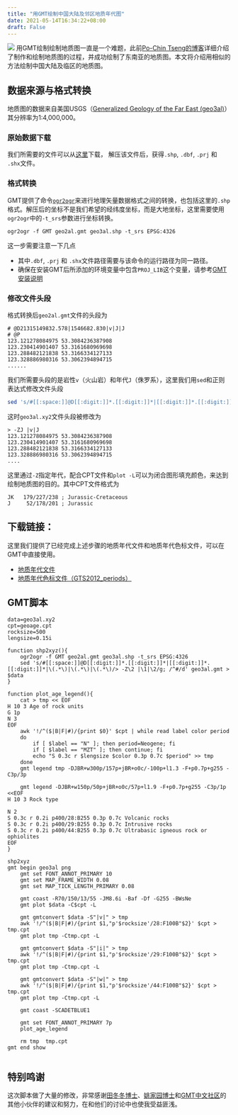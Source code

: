 ```yaml
---
title: "用GMT绘制中国大陆及邻区地质年代图"
date: 2021-05-14T16:34:22+08:00
draft: False
---
```


![](/img/gmt-map/geo3al.png)
用GMT绘制绘制地质图一直是一个难题，此前[Po-Chin Tseng的博客](https://jimmytseng79.github.io/GMT5_tutorials/geology_map.html)详细介绍了制作和绘制地质图的过程，并成功绘制了东南亚的地质图。本文将介绍用相似的方法绘制中国大陆及临区的地质图。

<!--more-->
## 数据来源与格式转换
地质图的数据来自美国USGS（[Generalized Geology of the Far East (geo3al)](https://catalog.data.gov/dataset/generalized-geology-of-the-far-east-geo3al)）其分辨率为1:4,000,000。

### 原始数据下载
我们所需要的文件可以从[这里](https://certmapper.cr.usgs.gov/data/we/ofr97470f/spatial/shape/geo3al.zip)下载，
解压该文件后，获得`.shp`, `.dbf`, `.prj` 和 `.shx`文件。

### 格式转换
GMT提供了命令[`ogr2ogr`](https://docs.gmt-china.org/latest/table/ogr2ogr/)来进行地理矢量数据格式之间的转换，也包括这里的`.shp`格式。解压后的坐标不是我们希望的经纬度坐标，而是大地坐标，这里需要使用`ogr2ogr`中的`-t_srs`参数进行坐标转换。

```
ogr2ogr -f GMT geo2al.gmt geo3al.shp -t_srs EPSG:4326
```

这一步需要注意一下几点

- 其中`.dbf`, `.prj` 和 `.shx`文件路径需要与该命令的运行路径为同一路径。
- 确保在安装GMT后所添加的环境变量中包含`PROJ_LIB`这个变量，请参考[GMT安装说明](https://docs.gmt-china.org/latest/install/macOS/#gmt)

### 修改文件头段
格式转换后`geo2al.gmt`文件的头段为
```
# @D21315149832.578|1546682.830|v|J|J
# @P
123.121278084975 53.3084236387908
123.230414901407 53.3161680969698
123.288482121838 53.3166334127133
123.328886980316 53.3062394894715
......
```
我们所需要头段的是岩性`v`（火山岩）和年代`J`（侏罗系），这里我们用`sed`和正则表达式修改文件头段
```bash
sed 's/#[[:space:]]@D[[:digit:]]*.[[:digit:]]*|[[:digit:]]*.[[:digit:]]*|\(.*\)|\(.*\)|\(.*\)/> -Z\2 |\1|\2/g; /^#/d' geo3al.gmt > geo3al.xy2
```
这时`geo3al.xy2`文件头段被修改为
```
> -ZJ |v|J
123.121278084975 53.3084236387908
123.230414901407 53.3161680969698
123.288482121838 53.3166334127133
123.328886980316 53.3062394894715
....
```
这里通过`-Z`指定年代，配合CPT文件和`plot -L`可以为闭合图形填充颜色，来达到绘制地质图的目的。其中CPT文件格式为
```
JK   179/227/238 ; Jurassic-Cretaceous
J     52/178/201 ; Jurassic
```

## 下载链接：
这里我们提供了已经完成上述步骤的地质年代文件和地质年代色标文件，可以在GMT中直接使用。

- [地质年代文件](/source/geo3al.xy2)
- [地质年代色标文件（GTS2012_periods）](/source/geoage.cpt)

## GMT脚本
```shell
data=geo3al.xy2
cpt=geoage.cpt
rocksize=500
lengsize=0.15i

function shp2xyz(){
    ogr2ogr -f GMT geo2al.gmt geo3al.shp -t_srs EPSG:4326
    sed 's/#[[:space:]]@D[[:digit:]]*.[[:digit:]]*|[[:digit:]]*.[[:digit:]]*|\(.*\)|\(.*\)|\(.*\)/> -Z\2 |\1|\2/g; /^#/d' geo3al.gmt > $data
}

function plot_age_legend(){
    cat > tmp << EOF
H 10 3 Age of rock units
G 1p
N 3
EOF
    awk '!/^($|B|F|#)/{print $0}' $cpt | while read label color period
    do
        if [ $label == "N" ]; then period=Neogene; fi
        if [ $label == "MZT" ]; then continue; fi
        echo "S 0.3c r $lengsize $color 0.3p 0.7c $period" >> tmp
    done
    gmt legend tmp -DJBR+w300p/157p+jBR+o0c/-100p+l1.3 -F+p0.7p+g255 -C3p/3p

    gmt legend -DJBR+w150p/50p+jBR+o0c/57p+l1.9 -F+p0.7p+g255 -C3p/1p <<EOF
H 10 3 Rock type

N 2
S 0.3c r 0.2i p400/28:B255 0.3p 0.7c Volcanic rocks
S 0.3c r 0.2i p400/29:B255 0.3p 0.7c Intrusive rocks
S 0.3c r 0.2i p400/44:B255 0.3p 0.7c Ultrabasic igneous rock or ophiolites 
EOF
}

shp2xyz
gmt begin geo3al png
    gmt set FONT_ANNOT_PRIMARY 10
    gmt set MAP_FRAME_WIDTH 0.08
    gmt set MAP_TICK_LENGTH_PRIMARY 0.08

    gmt coast -R70/150/13/55 -JM8.6i -Baf -Df -G255 -BWsNe
    gmt plot $data -C$cpt -L

    gmt gmtconvert $data -S"|v|" > tmp
    awk '!/^($|B|F|#)/{print $1,"p'$rocksize'/28:F100B"$2}' $cpt > tmp.cpt
    gmt plot tmp -Ctmp.cpt -L

    gmt gmtconvert $data -S"|i|" > tmp
    awk '!/^($|B|F|#)/{print $1,"p'$rocksize'/29:F100B"$2}' $cpt > tmp.cpt
    gmt plot tmp -Ctmp.cpt -L

    gmt gmtconvert $data -S"|w|" > tmp
    awk '!/^($|B|F|#)/{print $1,"p'$rocksize'/44:F100B"$2}' $cpt > tmp.cpt
    gmt plot tmp -Ctmp.cpt -L

    gmt coast -SCADETBLUE1

    gmt set FONT_ANNOT_PRIMARY 7p
    plot_age_legend 

    rm tmp  tmp.cpt
gmt end show
 
```

## 特别鸣谢
这次脚本做了大量的修改，非常感谢[田冬冬博士](https://me.seisman.info/)、[姚家园博士](https://core-man.github.io/academic-homepage/)和[GMT中文社区](https://docs.gmt-china.org/)的其他小伙伴的建议和努力，在和他们的讨论中也使我受益匪浅。